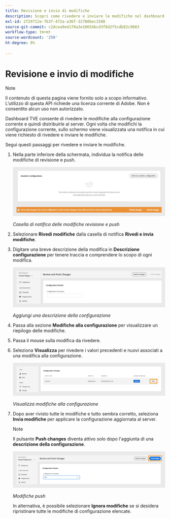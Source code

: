 ```yaml
---
title: Revisione e invio di modifiche
description: Scopri come rivedere e inviare le modifiche nel dashboard TVE.
exl-id: 2f29712e-7b3f-472a-a36f-32780bec1508
source-git-commit: c2dcea9e4170a3e10654bcd3f8d2f5cdb82c9603
workflow-type: tm+mt
source-wordcount: '250'
ht-degree: 0%

---
```


# Revisione e invio di modifiche

>[!NOTE]
>
>Il contenuto di questa pagina viene fornito solo a scopo informativo. L’utilizzo di questa API richiede una licenza corrente di Adobe. Non è consentito alcun uso non autorizzato.

Dashboard TVE consente di rivedere le modifiche alla configurazione corrente e quindi distribuirle al server. Ogni volta che modifichi la configurazione corrente, sullo schermo viene visualizzata una notifica in cui viene richiesto di rivedere e inviare le modifiche.

Segui questi passaggi per rivedere e inviare le modifiche.

1. Nella parte inferiore della schermata, individua la notifica delle modifiche di revisione e push.

   ![Rivedi e invia notifica modifiche](assets/review-changes.png)

   *Casella di notifica delle modifiche revisione e push*

1. Selezionare **Rivedi modifiche** dalla casella di notifica **Rivedi e invia modifiche**.

1. Digitare una breve descrizione della modifica in **Descrizione configurazione** per tenere traccia e comprendere lo scopo di ogni modifica.

   ![Aggiungi una descrizione della configurazione](assets/add-conf-desc.png)

   *Aggiungi una descrizione della configurazione*

1. Passa alla sezione **Modifiche alla configurazione** per visualizzare un riepilogo delle modifiche.

1. Passa il mouse sulla modifica da rivedere.

1. Seleziona **Visualizza** per rivedere i valori precedenti e nuovi associati a una modifica alla configurazione.

   ![Visualizza modifiche alla configurazione](assets/view-configuration-changes.png)

   *Visualizza modifiche alla configurazione*

1. Dopo aver rivisto tutte le modifiche e tutto sembra corretto, seleziona **Invia modifiche** per applicare la configurazione aggiornata al server.

   >[!NOTE]
   >
   >Il pulsante **Push changes** diventa attivo solo dopo l&#39;aggiunta di una **descrizione della configurazione**.

   ![Modifiche push](assets/push-changes.png)

   *Modifiche push*

   In alternativa, è possibile selezionare **Ignora modifiche** se si desidera ripristinare tutte le modifiche di configurazione elencate.
